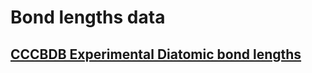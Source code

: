 # Bond lengths data

## [CCCBDB Experimental Diatomic bond lengths](https://cccbdb.nist.gov/diatomicexpbondx.asp)
